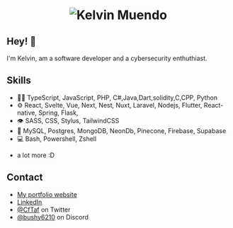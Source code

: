 <h1 align="center">
  <img src="name.svg" alt="Kelvin Muendo" />
</h1>

## Hey! 👋
I'm Kelvin, am a software developer and a cybersecurity enthuthiast.

## Skills
- 👨‍💻 TypeScript, JavaScript, PHP, C#,Java,Dart,solidity,C,CPP, Python
- ⚙️ React, Svelte, Vue, Next, Nest, Nuxt, Laravel, Nodejs, Flutter, React-native, Spring, Flask,
- 👁️ SASS, CSS, Stylus, TailwindCSS
- 💽 MySQL, Postgres, MongoDB, NeonDb, Pinecone, Firebase, Supabase
- 💻 Bash, Powershell, Zshell
+ a lot more :D

## Contact
- [My portfolio website](https://kelvinmuendo.vercel.app)
- [LinkedIn](www.linkedin.com/in/kevin-muendo-372928261)
- [@CfTaf](https://X.com/CfTaF) on Twitter
- [@bushy6210](https://discord.com) on Discord
